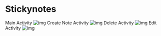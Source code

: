 # Stickynotes
Main Activity ![img](https://user-images.githubusercontent.com/75658978/101522897-dc1dd480-39ad-11eb-8662-d0fd4993ea6d.png) 
Create Note Activity ![img](https://user-images.githubusercontent.com/75658978/101522930-e5a73c80-39ad-11eb-9ed2-8118c88755e4.png)
Delete Activity ![img](https://user-images.githubusercontent.com/75658978/101522935-e93ac380-39ad-11eb-9402-f62f47744f90.png)
Edit Activity ![img](https://user-images.githubusercontent.com/75658978/101522939-eb048700-39ad-11eb-9767-4309099e3e0e.png)
